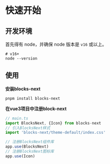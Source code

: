 # 快速开始

## 开发环境

首先得有 node，并确保 node 版本是 `v16` 或以上。

``` shell
# v16+
node --version
```

## 使用

**安装blocks-next**

``` shell
pnpm install blocks-next
```



**在vue3项目中注册block-next**

```ts
// main.ts
import BlocksNext, {Icon} from blocks-next
// 引入BlocksNext样式
import 'blocks-next/theme-default/index.css'

// 注册BlocksNext组件库
app.use(BlocksNext)
// 注册BlocksNext图标库
app.use(Icon) 

```




